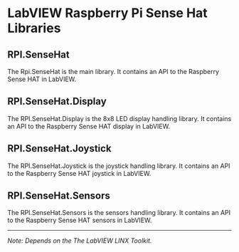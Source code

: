 # LabVIEW Raspberry Pi Sense Hat Libraries

## RPI.SenseHat

The Rpi.SenseHat is the main library. It contains an API to the Raspberry Sense HAT in LabVIEW. 

## RPI.SenseHat.Display

The RPI.SenseHat.Display is the 8x8 LED display handling library. It contains an API to the Raspberry Sense HAT display in LabVIEW.

## RPI.SenseHat.Joystick

The RPI.SenseHat.Joystick is the joystick handling library. It contains an API to the Raspberry Sense HAT joystick in LabVIEW.

## RPI.SenseHat.Sensors

The RPI.SenseHat.Sensors is the sensors handling library. It contains an API to the Raspberry Sense HAT sensors in LabVIEW.

***
*Note: Depends on the The LabVIEW LINX Toolkit.*
